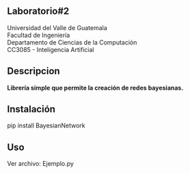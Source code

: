## **Laboratorio#2**

Universidad del Valle de Guatemala <br>
Facultad de Ingeniería <br>
Departamento de Ciencias de la Computación <br>
CC3085 - Inteligencia Artificial <br>

## Descripcion

**Librería simple que permite la creación de redes bayesianas.** <br>

## Instalación

pip install BayesianNetwork

## Uso

Ver archivo: Ejemplo.py
